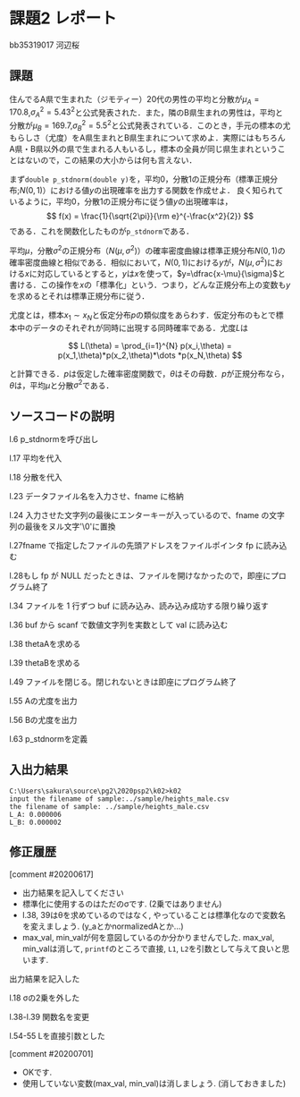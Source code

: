 # 課題2 レポート

bb35319017 河辺桜

## 課題

住んでるA県で生まれた（ジモティー）20代の男性の平均と分散が$\mu_{A}=170.8$,$\sigma^2_{A}={5.43}^2$と公式発表された．また，隣のB県生まれの男性は，平均と分散が$\mu_{B}=169.7$,$\sigma^2_{B}={5.5}^2$と公式発表されている．このとき，手元の標本の尤もらしさ（尤度）をA県生まれとB県生まれについて求めよ．実際にはもちろんA県・B県以外の県で生まれる人もいるし，標本の全員が同じ県生まれということはないので，この結果の大小からは何も言えない．
   
まず`double p_stdnorm(double y)`を，平均0，分散1の正規分布（標準正規分布;$N(0,1)$）における値$y$の出現確率を出力する関数を作成せよ．
良く知られているように，平均0，分散1の正規分布に従う値$y$の出現確率は，
$$
  f(x) = \frac{1}{\sqrt{2\pi}}{\rm e}^{-\frac{x^2}{2}}
$$
である．これを関数化したものが`p_stdnorm`である．

平均$\mu$，分散$\sigma^2$の正規分布（$N(\mu,\sigma^2)$）の確率密度曲線は標準正規分布$N(0,1)$の確率密度曲線と相似である．相似において，$N(0,1)$における$y$が，$N(\mu,\sigma^2)$における$x$に対応しているとすると，$y$は$x$を使って，$y=\dfrac{x-\mu}{\sigma}$と書ける．この操作を$x$の「標準化」という．つまり，どんな正規分布上の変数も$y$を求めるとそれは標準正規分布に従う．

尤度とは，標本$x_1\sim x_N$と仮定分布$p$の類似度をあらわす．仮定分布のもとで標本中のデータのそれぞれが同時に出現する同時確率である．尤度$L$は

$$
L(\theta) = \prod_{i=1}^{N} p(x_i,\theta) = p(x_1,\theta)*p(x_2,\theta)*\dots *p(x_N,\theta)
$$

と計算できる．$p$は仮定した確率密度関数で，$\theta$はその母数．$p$が正規分布なら，$\theta$は，平均$\mu$と分散$\sigma^2$である．

## ソースコードの説明

l.6 p_stdnormを呼び出し

l.17 平均を代入

l.18 分散を代入

l.23 データファイル名を入力させ、fname に格納

l.24 入力させた文字列の最後にエンターキーが入っているので、fname の文字列の最後をヌル文字'\0'に置換

l.27fname で指定したファイルの先頭アドレスをファイルポインタ fp に読み込む

l.28もし fp が NULL だったときは、ファイルを開けなかったので，即座にプログラム終了

l.34 ファイルを 1 行ずつ buf に読み込み、読み込み成功する限り繰り返す

l.36 buf から scanf で数値文字列を実数として val に読み込む

l.38 thetaAを求める

l.39 thetaBを求める

l.49 ファイルを閉じる。閉じれないときは即座にプログラム終了

l.55 Aの尤度を出力

l.56 Bの尤度を出力

l.63 p_stdnormを定義


## 入出力結果

```
C:\Users\sakura\source\pg2\2020psp2\k02>k02
input the filename of sample:../sample/heights_male.csv
the filename of sample: ../sample/heights_male.csv
L_A: 0.000006
L_B: 0.000002
```

## 修正履歴
[comment #20200617]
- 出力結果を記入してください
- 標準化に使用するのはただのσです. (2乗ではありません)
- l.38, 39はθを求めているのではなく, やっていることは標準化なので変数名を変えましょう. (y_aとかnormalizedAとか...)
- max_val, min_valが何を意図しているのか分かりませんでした.  max_val, min_valは消して, `printf`のところで直接, `L1`, `L2`を引数として与えて良いと思います. 

出力結果を記入した

l.18 σの2乗を外した

l.38-l.39 関数名を変更

l.54-55 Lを直接引数とした


[comment #20200701]
- OKです. 
- 使用していない変数(max_val, min_val)は消しましょう. (消しておきました)
